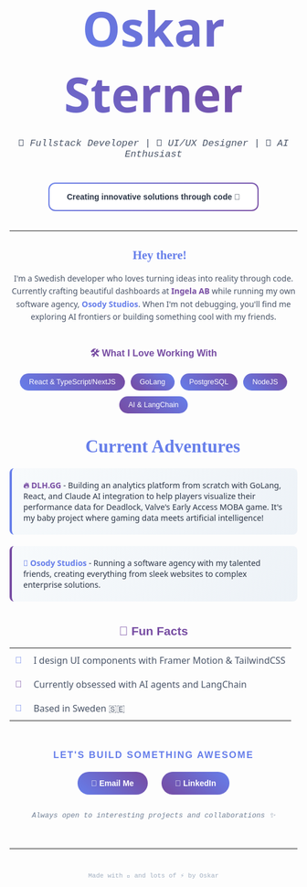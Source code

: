 <div align="center">

# <span style="background: linear-gradient(45deg, #667eea, #764ba2); -webkit-background-clip: text; -webkit-text-fill-color: transparent; font-family: 'Segoe UI', system-ui, sans-serif; font-weight: 900; font-size: 3em;">Oskar Sterner</span>

<p style="font-family: 'Courier New', monospace; color: #4a5568; font-size: 1.2em; margin: 20px 0;">
  <em>🚀 Fullstack Developer | 🎨 UI/UX Designer | 🤖 AI Enthusiast</em>
</p>

<div style="background: linear-gradient(135deg, #667eea 0%, #764ba2 100%); padding: 2px; border-radius: 12px; margin: 20px 0; display: inline-block;">
  <div style="background: white; padding: 15px 30px; border-radius: 10px;">
    <span style="font-family: 'Arial', sans-serif; color: #2d3748; font-weight: bold;">
      Creating innovative solutions through code 💜
    </span>
  </div>
</div>

</div>

---

<div align="center">

## <span style="color: #667eea; font-family: 'Georgia', serif;">👋 Hey there!</span>

</div>

<p style="text-align: center; font-family: 'Segoe UI', sans-serif; color: #4a5568; line-height: 1.6; max-width: 600px; margin: 0 auto;">
I'm a Swedish developer who loves turning ideas into reality through code. Currently crafting beautiful dashboards at <strong style="color: #764ba2;">Ingela AB</strong> while running my own software agency, <strong style="color: #667eea;">Osody Studios</strong>. When I'm not debugging, you'll find me exploring AI frontiers or building something cool with my friends.
</p>

<div align="center" style="margin: 40px 0;">

### <span style="color: #764ba2; font-family: 'Trebuchet MS', sans-serif;">🛠️ What I Love Working With</span>

<div style="display: flex; justify-content: center; flex-wrap: wrap; gap: 10px; margin: 20px 0;">
  <span style="background: linear-gradient(45deg, #667eea, #764ba2); color: white; padding: 8px 16px; border-radius: 20px; font-size: 0.9em; font-family: 'Arial', sans-serif;">React & TypeScript/NextJS</span>
  <span style="background: linear-gradient(45deg, #764ba2, #667eea); color: white; padding: 8px 16px; border-radius: 20px; font-size: 0.9em; font-family: 'Arial', sans-serif;">GoLang</span>
  <span style="background: linear-gradient(45deg, #667eea, #764ba2); color: white; padding: 8px 16px; border-radius: 20px; font-size: 0.9em; font-family: 'Arial', sans-serif;">PostgreSQL</span>
    <span style="background: linear-gradient(45deg, #667eea, #764ba2); color: white; padding: 8px 16px; border-radius: 20px; font-size: 0.9em; font-family: 'Arial', sans-serif;">NodeJS</span>
  <span style="background: linear-gradient(45deg, #764ba2, #667eea); color: white; padding: 8px 16px; border-radius: 20px; font-size: 0.9em; font-family: 'Arial', sans-serif;">AI & LangChain</span>
</div>

</div>

<div style="text-align: center; margin: 40px 0;">

## <span style="color: #667eea; font-family: 'Comic Sans MS', cursive; font-size: 1.5em;">🎯 Current Adventures</span>

<div style="background: linear-gradient(135deg, #f7fafc 0%, #edf2f7 100%); border-left: 4px solid #667eea; padding: 20px; margin: 20px auto; max-width: 500px; border-radius: 8px;">
  <p style="font-family: 'Segoe UI', sans-serif; color: #2d3748; margin: 0; text-align: left;">
    <strong style="color: #764ba2;">🔥 DLH.GG</strong> - Building an analytics platform from scratch with GoLang, React, and Claude AI integration to help players visualize their performance data for Deadlock, Valve's Early Access MOBA game. It's my baby project where gaming data meets artificial intelligence!
  </p>
</div>

<div style="background: linear-gradient(135deg, #f7fafc 0%, #edf2f7 100%); border-left: 4px solid #764ba2; padding: 20px; margin: 20px auto; max-width: 500px; border-radius: 8px;">
  <p style="font-family: 'Segoe UI', sans-serif; color: #2d3748; margin: 0; text-align: left;">
    <strong style="color: #667eea;">💼 Osody Studios</strong> - Running a software agency with my talented friends, creating everything from sleek websites to complex enterprise solutions.
  </p>
</div>

</div>

<div align="center" style="margin: 40px 0;">

## <span style="color: #764ba2; font-family: 'Verdana', sans-serif;">🌟 Fun Facts</span>

<table style="margin: 0 auto; border-collapse: collapse;">
  <tr>
    <td style="padding: 10px; text-align: right; color: #667eea; font-weight: bold; font-family: 'Arial', sans-serif;">🎨</td>
    <td style="padding: 10px; color: #4a5568; font-family: 'Segoe UI', sans-serif;">I design UI components with Framer Motion & TailwindCSS</td>
  </tr>
  <tr>
    <td style="padding: 10px; text-align: right; color: #764ba2; font-weight: bold; font-family: 'Arial', sans-serif;">🤖</td>
    <td style="padding: 10px; color: #4a5568; font-family: 'Segoe UI', sans-serif;">Currently obsessed with AI agents and LangChain</td>
  </tr>
  <tr>
    <td style="padding: 10px; text-align: right; color: #667eea; font-weight: bold; font-family: 'Arial', sans-serif;">📍</td>
    <td style="padding: 10px; color: #4a5568; font-family: 'Segoe UI', sans-serif;">Based in Sweden 🇸🇪</td>
  </tr>
</table>

</div>

<div align="center" style="margin: 50px 0;">

### <span style="color: #667eea; font-family: 'Impact', sans-serif; letter-spacing: 2px;">LET'S BUILD SOMETHING AWESOME</span>

<div style="margin: 20px 0;">
  <a href="mailto:oskar.lr.sterner@gmail.com" style="text-decoration: none;">
    <span style="background: linear-gradient(45deg, #667eea, #764ba2); color: white; padding: 12px 24px; border-radius: 25px; font-family: 'Arial', sans-serif; font-weight: bold; margin: 0 10px; display: inline-block; transition: transform 0.3s;">
      📧 Email Me
    </span>
  </a>
  <a href="https://linkedin.com/in/oskar-sterner" style="text-decoration: none;">
    <span style="background: linear-gradient(45deg, #764ba2, #667eea); color: white; padding: 12px 24px; border-radius: 25px; font-family: 'Arial', sans-serif; font-weight: bold; margin: 0 10px; display: inline-block; transition: transform 0.3s;">
      💼 LinkedIn
    </span>
  </a>
</div>

<p style="font-family: 'Courier New', monospace; color: #718096; font-size: 0.9em; margin-top: 30px;">
  <em>Always open to interesting projects and collaborations ✨</em>
</p>

</div>

---

<div align="center" style="margin-top: 40px;">
  <span style="font-family: 'Courier New', monospace; color: #a0aec0; font-size: 0.8em;">
    Made with 💜 and lots of ⚡ by Oskar
  </span>
</div>
